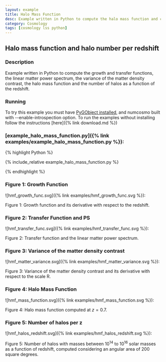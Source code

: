 ```yaml
---
layout: example
title: Halo Mass Function
desc: Example written in Python to compute the halo mass function and correlated functions. 
category: Cosmology
tags: [cosmology lss python]
---
```


##  Halo mass function and halo number per redshift
### Description

Example written in Python to compute the growth and transfer functions, the linear matter power spectrum, the variance of the matter density contrast, the halo mass function and the number of halos as a function of the redshift. 

### Running 

To try this example you must have [PyGObject installed](https://live.gnome.org/PyGObject),
and numcosmo built with --enable-introspection option. To run the examples
without installing follow the instructions [here]({% link download.md %})

### [example_halo_mass_function.py]({% link examples/example_halo_mass_function.py %}):
{% highlight Python %}

{% include_relative example_halo_mass_function.py %}

{% endhighlight %}

### Figure 1: Growth Function 

![hmf_growth_func.svg]({% link examples/hmf_growth_func.svg %}):

Figure 1: Growth function and its derivative with respect to the redshift.

### Figure 2: Transfer Function and PS

![hmf_transfer_func.svg]({% link examples/hmf_transfer_func.svg %}):

Figure 2: Transfer function and the linear matter power spectrum.

### Figure 3: Variance of the matter density contrast 

![hmf_matter_variance.svg]({% link examples/hmf_matter_variance.svg %}):

Figure 3: Variance of the matter density contrast and its derivative with respect to the scale R.

### Figure 4: Halo Mass Function

![hmf_mass_function.svg]({% link examples/hmf_mass_function.svg %}):

Figure 4: Halo mass function computed at $z = 0.7$.

### Figure 5: Number of halos per z

![hmf_halos_redshift.svg]({% link examples/hmf_halos_redshift.svg %}):

Figure 5: Number of halos with masses between $10^{14}$ to $10^{16}$ solar masses as a function of redshift, computed considering an angular area of 200 square degrees.
 

  